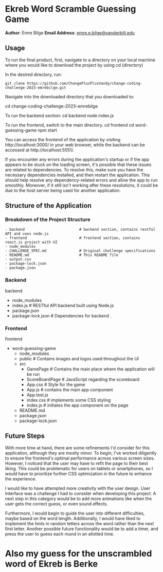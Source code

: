 # Ekreb Word Scramble Guessing Game
**Author**: Emre Bilge
**Email Address**: emre.e.bilge@vanderbilt.edu

## Usage

To run the final product, first, navigate to a directory on your local machine where you would like to download the project by using
   cd (directory)

In the desired directory, run:

    git clone https://github.com/ChangePlusPlusVandy/change-coding-challenge-2023-emrebilge.git

Navigate into the downloaded directory that you downloaded to:

   cd change-coding-challenge-2023-emrebilge

To run the backend section:
    cd backend
    node index.js

To run the frontend, switch to the main directory.
    cd frontend
    cd word-guessing-game
    npm start

You can access the frontend of the application by visiting http://localhost:3000/ in your web browser, while the backend can be accessed at http://localhost:5551/.

If you encounter any errors during the application's startup or if the app appears to be stuck on the loading screen, it's possible that these issues are related to dependencies. To resolve this, make sure you have the necessary dependencies installed, and then restart the application. This should help resolve any dependency-related errors and allow the app to run smoothly. Moreover, if it still isn't working after these resolutions, it could be due to the host server being used for another application.

## Structure of the Application

### Breakdown of the Project Structure

    - backend                         # backend section, contains restful API and uses node.js
    - frontend                        # frontend section, contains react.js project with UI
    - node_modules
    - CHALLENGE_SPEC.md               # Original challenge specifications
    - README.md                       # This README file
    - output.csv
    - package-lock.json
    - package.json                    

### Backend

backend
   - node_modules
   - index.js                         # RESTful API backend built using Node.js
   - package.json
   - package-lock.json                # Dependencies for backend 
    .
### Frontend

frontend
   - word-guessing-game
        - node_modules
        - public                      # Contains images and logos used throughout the UI
        - src
             - GamePage               # Contains the main place where the application will be run
             - ScoreBoardPage         # JavaScript regarding the scoreboard
             - App.css                # Style for the game
             - App.js                 # contains the main app component
             - App.test.js
             - index.css              # implements some CSS styling
             - index.js               # initiates the app component on the page
        - README.md
        - package.json
        - package-lock.json
     


## Future Steps

With more time at hand, there are some refinements I'd consider for this application, although they are mostly minor. To begin, I've worked diligently to ensure the frontend's optimal performance across various screen sizes. However, I noticed that the user may have to refit the page to their best liking. This could be problematic for users on tablets or smartphones, so I would have to prioritize further CSS optimization in the future to enhance the experience.

I would like to have attempted more creativity with the user design. User Interface was a challenge I had to consider when developing this project. A next step in this category would be to add more animations like when the user gets the correct guess, or even sound effects.

Furthermore, I would begin to guide the user into different difficulties, maybe based on the word length. Additionally, I would have liked to implement the hints in random letters across the word rather than the next first letter. Another possible future functionality would be to add a timer, and press the user to guess each round in an allotted time.

# Also my guess for the unscrambled word of Ekreb is Berke

